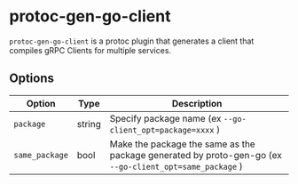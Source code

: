 # protoc-gen-go-client

`protoc-gen-go-client` is a protoc plugin that generates a client that compiles gRPC Clients for multiple services.

## Options

| Option | Type | Description |
| --- | --- | --- |
| `package` | string | Specify package name (ex `--go-client_opt=package=xxxx` ) |
| `same_package` | bool | Make the package the same as the package generated by proto-gen-go (ex `--go-client_opt=same_package` ) |
